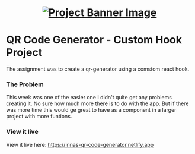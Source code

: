 <h1 align="center">
  <a href="">
    <img src="/src/assets/custom-hooks.svg" alt="Project Banner Image">
  </a>
</h1>

# QR Code Generator - Custom Hook Project

The assignment was to create a qr-generator using a comstom react hook.

### The Problem

This week was one of the easier one I didn't quite get any problems creating it. No sure how much more there is to do with the app. But if there was more time this would ge great to have as a component in a larger project with more funtions.

### View it live

View it live here: https://innas-qr-code-generator.netlify.app
